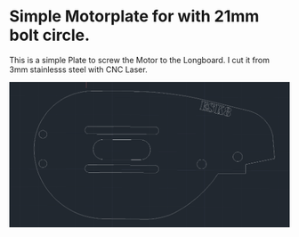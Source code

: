 # Simple Motorplate for with 21mm bolt circle.

This is a simple Plate to screw the Motor to the Longboard. I cut it from 3mm stainlesss steel with CNC Laser.

<img src=https://github.com/VinFar/Electric-Longboard/blob/master/Inventor%20Files/Plate-Motor/1.PNG>
